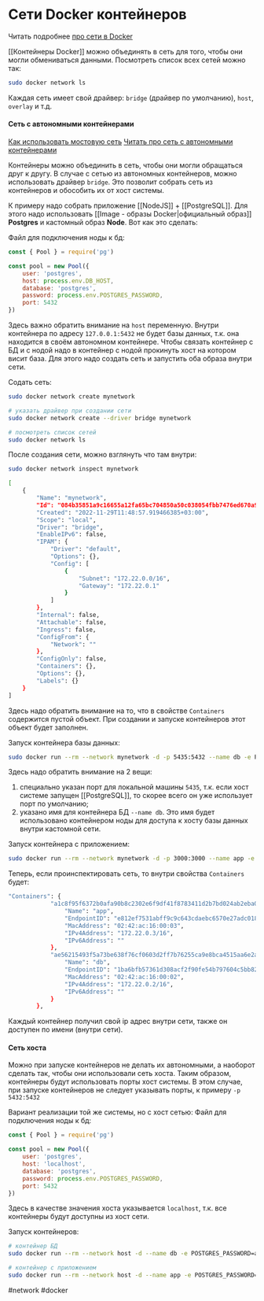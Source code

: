 # Сети Docker контейнеров

Читать подробнее [про сети в Docker](https://docs.docker.com/network/#network-drivers)

[[Контейнеры Docker]] можно объединять в сеть для того, чтобы они могли обмениваться данными. Посмотреть список всех сетей можно так:
```bash
sudo docker network ls
```

Каждая сеть имеет свой драйвер: `bridge` (драйвер по умолчанию), `host`, `overlay` и т.д.

#### Сеть с автономными контейнерами

[Как использовать мостовую сеть](https://docs.docker.com/network/bridge/)
[Читать про сеть с автономными контейнерами](https://docs.docker.com/network/network-tutorial-standalone/)

Контейнеры можно объединить в сеть, чтобы они могли обращаться друг к другу.  В случае с сетью из автономных контейнеров, можно использовать драйвер `bridge`. Это позволит собрать сеть из контейнеров и обособить их от хост системы.

К примеру надо собрать приложение [[NodeJS]] + [[PostgreSQL]]. Для этого надо использовать  [[Image - образы Docker|официальный образ]] __Postgres__ и кастомный образ __Node__. Вот как это сделать:

Файл для подключения ноды к бд:
```js
const { Pool } = require('pg')

const pool = new Pool({
	user: 'postgres',
	host: process.env.DB_HOST,
	database: 'postgres',
	password: process.env.POSTGRES_PASSWORD,
	port: 5432
})
```

Здесь важно обратить внимание на `host` переменную. Внутри контейнера по адресу `127.0.0.1:5432` не будет базы данных, т.к. она находится в своём автономном контейнере. Чтобы связать контейнер с БД и с нодой надо в контейнер с нодой прокинуть хост на котором висит база. Для этого надо создать сеть и запустить оба образа внутри сети.

Содать сеть:
```bash
sudo docker network create mynetwork

# указать драйвер при создании сети
sudo docker network create --driver bridge mynetwork

# посмотреть список сетей
sudo docker network ls
```

После создания сети, можно взглянуть что там внутри:
```bash
sudo docker network inspect mynetwork

[
    {
        "Name": "mynetwork",
        "Id": "084b35851a9c16655a12fa65bc704850a50c038054fbb7476ed670a995be69cc",
        "Created": "2022-11-29T11:48:57.919466385+03:00",
        "Scope": "local",
        "Driver": "bridge",
        "EnableIPv6": false,
        "IPAM": {
            "Driver": "default",
            "Options": {},
            "Config": [
                {
                    "Subnet": "172.22.0.0/16",
                    "Gateway": "172.22.0.1"
                }
            ]
        },
        "Internal": false,
        "Attachable": false,
        "Ingress": false,
        "ConfigFrom": {
            "Network": ""
        },
        "ConfigOnly": false,
        "Containers": {},
        "Options": {},
        "Labels": {}
    }
]
```

Здесь надо обратить внимание на то, что в свойстве `Containers` содержится пустой объект. При создании и запуске контейнеров этот объект будет заполнен.

Запуск контейнера базы данных:
```bash
sudo docker run --rm --network mynetwork -d -p 5435:5432 --name db -e POSTGRES_PASSWORD=admin postgres
```

Здесь надо обратить внимание на 2 вещи:
1. специально указан порт для локальной машины `5435`, т.к. если хост системе запущен [[PostgreSQL]], то скорее всего он уже использует порт по умолчанию;
2. указано имя для контейнера БД `--name db`. Это имя будет использовано контейнером ноды для доступа к хосту базы данных внутри кастомной сети.

Запуск контейнера с приложением:

```bash
sudo docker run --rm --network mynetwork -d -p 3000:3000 --name app -e DB_HOST=db -e POSTGRES_PASSWORD=admin app
```

Теперь, если проинспектировать сеть, то внутри свойства `Containers` будет:
```bash
"Containers": {
            "a1c8f95f6372b0afa90b8c2302e6f9df41f8783411d2b7bd024ab2eba04b22cb": {
                "Name": "app",
                "EndpointID": "e812ef7531abff9c9c643cdaebc6570e27adc01899558eb7b9e2c64c1bc89321",
                "MacAddress": "02:42:ac:16:00:03",
                "IPv4Address": "172.22.0.3/16",
                "IPv6Address": ""
            },
            "ae56215493f5a73be638f76cf0603d2ff7b76255ca9e8bca4515aa6e2a437a40": {
                "Name": "db",
                "EndpointID": "1ba6bfb57361d308acf2f90fe54b797604c5bb82792aff22380f22243aebec80",
                "MacAddress": "02:42:ac:16:00:02",
                "IPv4Address": "172.22.0.2/16",
                "IPv6Address": ""
            }
        },
```

Каждый контейнер получил свой ip адрес внутри сети, также он доступен по имени (внутри сети).

#### Сеть хоста

Можно при запуске контейнеров не делать их автономными, а наоборот сделать так, чтобы они использовали сеть хоста. Таким образом, контейнеры будут использовать порты хост системы. В этом случае, при запуске контейнеров не следует указывать порты, к примеру `-p 5432:5432`

Вариант реализации той же системы, но с хост сетью:
Файл для подключения ноды к бд:
```js
const { Pool } = require('pg')

const pool = new Pool({
	user: 'postgres',
	host: 'localhost',
	database: 'postgres',
	password: process.env.POSTGRES_PASSWORD,
	port: 5432
})
```

Здесь в качестве значения хоста указывается `localhost`, т.к. все контейнеры будут доступны из хост сети.

Запуск контейнеров:

```bash
# контейнер БД
sudo docker run --rm --network host -d --name db -e POSTGRES_PASSWORD=admin postgres

# контейнер с приложением
sudo docker run --rm --network host -d --name app -e POSTGRES_PASSWORD=admin app
```

#network #docker